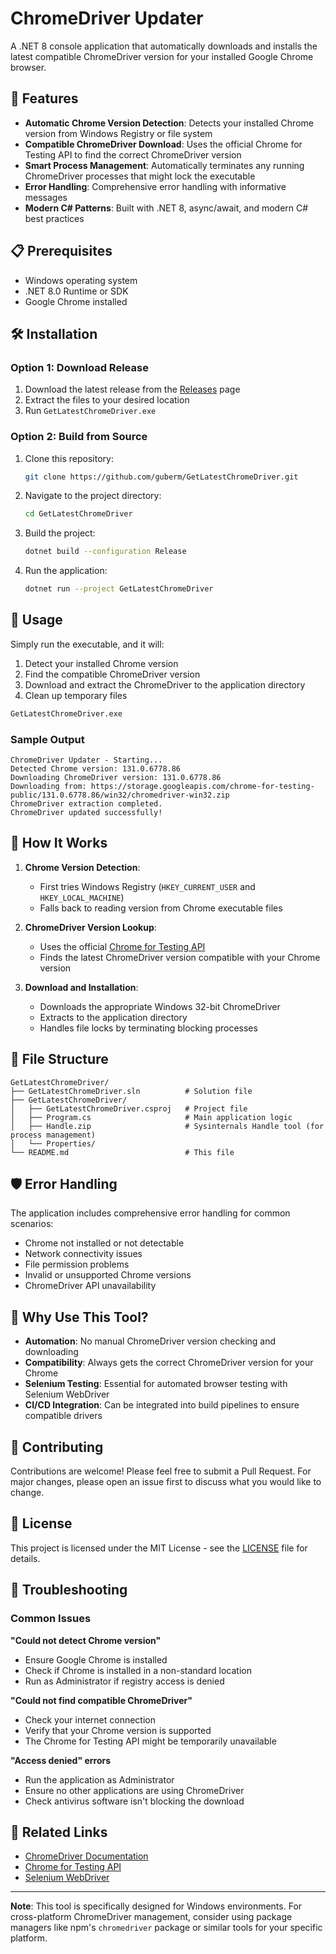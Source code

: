 # ChromeDriver Updater

A .NET 8 console application that automatically downloads and installs the latest compatible ChromeDriver version for your installed Google Chrome browser.

## 🚀 Features

- **Automatic Chrome Version Detection**: Detects your installed Chrome version from Windows Registry or file system
- **Compatible ChromeDriver Download**: Uses the official Chrome for Testing API to find the correct ChromeDriver version
- **Smart Process Management**: Automatically terminates any running ChromeDriver processes that might lock the executable
- **Error Handling**: Comprehensive error handling with informative messages
- **Modern C# Patterns**: Built with .NET 8, async/await, and modern C# best practices

## 📋 Prerequisites

- Windows operating system
- .NET 8.0 Runtime or SDK
- Google Chrome installed

## 🛠️ Installation

### Option 1: Download Release
1. Download the latest release from the [Releases](../../releases) page
2. Extract the files to your desired location
3. Run `GetLatestChromeDriver.exe`

### Option 2: Build from Source
1. Clone this repository:
   ```bash
   git clone https://github.com/guberm/GetLatestChromeDriver.git
   ```
2. Navigate to the project directory:
   ```bash
   cd GetLatestChromeDriver
   ```
3. Build the project:
   ```bash
   dotnet build --configuration Release
   ```
4. Run the application:
   ```bash
   dotnet run --project GetLatestChromeDriver
   ```

## 🎯 Usage

Simply run the executable, and it will:

1. Detect your installed Chrome version
2. Find the compatible ChromeDriver version
3. Download and extract the ChromeDriver to the application directory
4. Clean up temporary files

```bash
GetLatestChromeDriver.exe
```

### Sample Output
```
ChromeDriver Updater - Starting...
Detected Chrome version: 131.0.6778.86
Downloading ChromeDriver version: 131.0.6778.86
Downloading from: https://storage.googleapis.com/chrome-for-testing-public/131.0.6778.86/win32/chromedriver-win32.zip
ChromeDriver extraction completed.
ChromeDriver updated successfully!
```

## 🔧 How It Works

1. **Chrome Version Detection**: 
   - First tries Windows Registry (`HKEY_CURRENT_USER` and `HKEY_LOCAL_MACHINE`)
   - Falls back to reading version from Chrome executable files

2. **ChromeDriver Version Lookup**:
   - Uses the official [Chrome for Testing API](https://googlechromelabs.github.io/chrome-for-testing/)
   - Finds the latest ChromeDriver version compatible with your Chrome version

3. **Download and Installation**:
   - Downloads the appropriate Windows 32-bit ChromeDriver
   - Extracts to the application directory
   - Handles file locks by terminating blocking processes

## 📁 File Structure

```
GetLatestChromeDriver/
├── GetLatestChromeDriver.sln          # Solution file
├── GetLatestChromeDriver/
│   ├── GetLatestChromeDriver.csproj   # Project file
│   ├── Program.cs                     # Main application logic
│   ├── Handle.zip                     # Sysinternals Handle tool (for process management)
│   └── Properties/
└── README.md                          # This file
```

## 🛡️ Error Handling

The application includes comprehensive error handling for common scenarios:

- Chrome not installed or not detectable
- Network connectivity issues
- File permission problems
- Invalid or unsupported Chrome versions
- ChromeDriver API unavailability

## 🔄 Why Use This Tool?

- **Automation**: No manual ChromeDriver version checking and downloading
- **Compatibility**: Always gets the correct ChromeDriver version for your Chrome
- **Selenium Testing**: Essential for automated browser testing with Selenium WebDriver
- **CI/CD Integration**: Can be integrated into build pipelines to ensure compatible drivers

## 🤝 Contributing

Contributions are welcome! Please feel free to submit a Pull Request. For major changes, please open an issue first to discuss what you would like to change.

## 📄 License

This project is licensed under the MIT License - see the [LICENSE](LICENSE) file for details.

## 🐛 Troubleshooting

### Common Issues

**"Could not detect Chrome version"**
- Ensure Google Chrome is installed
- Check if Chrome is installed in a non-standard location
- Run as Administrator if registry access is denied

**"Could not find compatible ChromeDriver"**
- Check your internet connection
- Verify that your Chrome version is supported
- The Chrome for Testing API might be temporarily unavailable

**"Access denied" errors**
- Run the application as Administrator
- Ensure no other applications are using ChromeDriver
- Check antivirus software isn't blocking the download

## 🔗 Related Links

- [ChromeDriver Documentation](https://chromedriver.chromium.org/)
- [Chrome for Testing API](https://googlechromelabs.github.io/chrome-for-testing/)
- [Selenium WebDriver](https://selenium.dev/documentation/webdriver/)

---

**Note**: This tool is specifically designed for Windows environments. For cross-platform ChromeDriver management, consider using package managers like npm's `chromedriver` package or similar tools for your specific platform.
